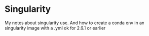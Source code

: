# Singularity
My notes about singularity use.
And how to create a conda env in an singularity image with a .yml
ok for 2.6.1 or earlier

